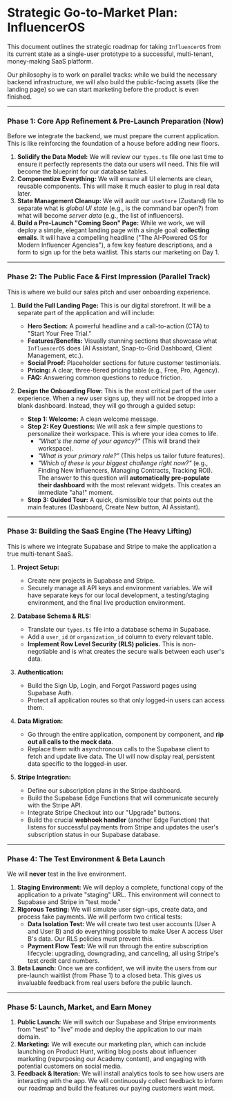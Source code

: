 # Strategic Go-to-Market Plan: InfluencerOS

This document outlines the strategic roadmap for taking `InfluencerOS` from its current state as a single-user prototype to a successful, multi-tenant, money-making SaaS platform.

Our philosophy is to work on parallel tracks: while we build the necessary backend infrastructure, we will also build the public-facing assets (like the landing page) so we can start marketing before the product is even finished.

---

### **Phase 1: Core App Refinement & Pre-Launch Preparation (Now)**

Before we integrate the backend, we must prepare the current application. This is like reinforcing the foundation of a house before adding new floors.

1.  **Solidify the Data Model:** We will review our `types.ts` file one last time to ensure it perfectly represents the data our users will need. This file will become the blueprint for our database tables.
2.  **Componentize Everything:** We will ensure all UI elements are clean, reusable components. This will make it much easier to plug in real data later.
3.  **State Management Cleanup:** We will audit our `useStore` (Zustand) file to separate what is *global UI state* (e.g., is the command bar open?) from what will become *server data* (e.g., the list of influencers).
4.  **Build a Pre-Launch "Coming Soon" Page:** While we work, we will deploy a simple, elegant landing page with a single goal: **collecting emails**. It will have a compelling headline ("The AI-Powered OS for Modern Influencer Agencies"), a few key feature descriptions, and a form to sign up for the beta waitlist. This starts our marketing on Day 1.

---

### **Phase 2: The Public Face & First Impression (Parallel Track)**

This is where we build our sales pitch and user onboarding experience.

1.  **Build the Full Landing Page:** This is our digital storefront. It will be a separate part of the application and will include:
    *   **Hero Section:** A powerful headline and a call-to-action (CTA) to "Start Your Free Trial."
    *   **Features/Benefits:** Visually stunning sections that showcase what `InfluencerOS` does (AI Assistant, Snap-to-Grid Dashboard, Client Management, etc.).
    *   **Social Proof:** Placeholder sections for future customer testimonials.
    *   **Pricing:** A clear, three-tiered pricing table (e.g., Free, Pro, Agency).
    *   **FAQ:** Answering common questions to reduce friction.

2.  **Design the Onboarding Flow:** This is the most critical part of the user experience. When a new user signs up, they will not be dropped into a blank dashboard. Instead, they will go through a guided setup:
    *   **Step 1: Welcome:** A clean welcome message.
    *   **Step 2: Key Questions:** We will ask a few simple questions to personalize their workspace. This is where your idea comes to life.
        *   *"What's the name of your agency?"* (This will brand their workspace).
        *   *"What is your primary role?"* (This helps us tailor future features).
        *   *"Which of these is your biggest challenge right now?"* (e.g., Finding New Influencers, Managing Contracts, Tracking ROI). The answer to this question will **automatically pre-populate their dashboard** with the most relevant widgets. This creates an immediate "aha!" moment.
    *   **Step 3: Guided Tour:** A quick, dismissible tour that points out the main features (Dashboard, Create New button, AI Assistant).

---

### **Phase 3: Building the SaaS Engine (The Heavy Lifting)**

This is where we integrate Supabase and Stripe to make the application a true multi-tenant SaaS.

1.  **Project Setup:**
    *   Create new projects in Supabase and Stripe.
    *   Securely manage all API keys and environment variables. We will have separate keys for our local development, a testing/staging environment, and the final live production environment.

2.  **Database Schema & RLS:**
    *   Translate our `types.ts` file into a database schema in Supabase.
    *   Add a `user_id` or `organization_id` column to every relevant table.
    *   **Implement Row Level Security (RLS) policies.** This is non-negotiable and is what creates the secure walls between each user's data.

3.  **Authentication:**
    *   Build the Sign Up, Login, and Forgot Password pages using Supabase Auth.
    *   Protect all application routes so that only logged-in users can access them.

4.  **Data Migration:**
    *   Go through the entire application, component by component, and **rip out all calls to the mock data**.
    *   Replace them with asynchronous calls to the Supabase client to fetch and update live data. The UI will now display real, persistent data specific to the logged-in user.

5.  **Stripe Integration:**
    *   Define our subscription plans in the Stripe dashboard.
    *   Build the Supabase Edge Functions that will communicate securely with the Stripe API.
    *   Integrate Stripe Checkout into our "Upgrade" buttons.
    *   Build the crucial **webhook handler** (another Edge Function) that listens for successful payments from Stripe and updates the user's subscription status in our Supabase database.

---

### **Phase 4: The Test Environment & Beta Launch**

We will **never** test in the live environment.

1.  **Staging Environment:** We will deploy a complete, functional copy of the application to a private "staging" URL. This environment will connect to Supabase and Stripe in "test mode."
2.  **Rigorous Testing:** We will simulate user sign-ups, create data, and process fake payments. We will perform two critical tests:
    *   **Data Isolation Test:** We will create two test user accounts (User A and User B) and do everything possible to make User A access User B's data. Our RLS policies must prevent this.
    *   **Payment Flow Test:** We will run through the entire subscription lifecycle: upgrading, downgrading, and canceling, all using Stripe's test credit card numbers.
3.  **Beta Launch:** Once we are confident, we will invite the users from our pre-launch waitlist (from Phase 1) to a closed beta. This gives us invaluable feedback from real users before the public launch.

---

### **Phase 5: Launch, Market, and Earn Money**

1.  **Public Launch:** We will switch our Supabase and Stripe environments from "test" to "live" mode and deploy the application to our main domain.
2.  **Marketing:** We will execute our marketing plan, which can include launching on Product Hunt, writing blog posts about influencer marketing (repurposing our Academy content), and engaging with potential customers on social media.
3.  **Feedback & Iteration:** We will install analytics tools to see how users are interacting with the app. We will continuously collect feedback to inform our roadmap and build the features our paying customers want most.